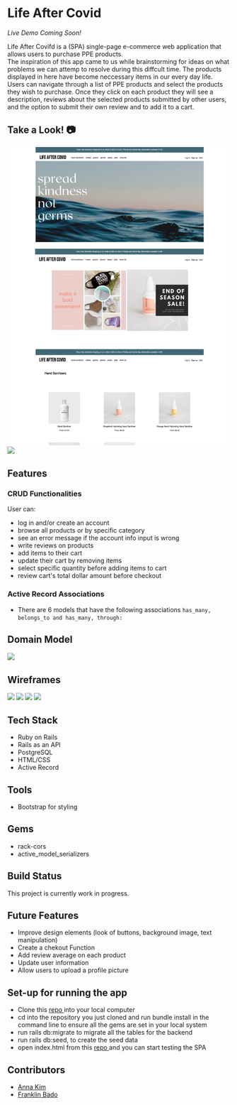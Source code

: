 # Life After Covid
*Live Demo Coming Soon!*

Life After Covifd is a (SPA) single-page e-commerce web application that allows users to purchase PPE products. <br>
The inspiration of this app came to us while brainstorming for ideas on what problems we can attemp to resolve during this diffcult time. The products displayed in here have become neccessary items in our every day life. <br>
Users can navigate through a list of PPE products and select the products they wish to purchase. Once they click on each product they will see a description, reviews about the selected products submitted by other users, and the option to submit their own review and to add it to a cart.

## Take a Look! 📷

<img src='FRONTEND/image/screenshot1.png'> </img>
<img src='image/screenshot2.png'> </img>

## Features
 
### CRUD Functionalities
 User can:
  * log in and/or create an account
  * browse all products or by specific category
  * see an error message if the account info input is wrong
  * write reviews on products
  * add items to their cart 
  * update their cart by removing items 
  * select specific quantity before adding items to cart
  * review cart's total dollar amount before checkout

### Active Record Associations
 * There are 6 models that have the following associations ```has_many, belongs_to and has_many, through: ```

## Domain Model
<img src='image/ERD.png'> </img>

## Wireframes

<img src='image/wireframe1.png'> </img>
<img src='image/wireframe4.png'> </img>
<img src='image/wireframe2.png'> </img>
<img src='image/wireframe3.png'> </img>

## Tech Stack
 * Ruby on Rails
 * Rails as an API
 * PostgreSQL
 * HTML/CSS
 * Active Record
 
## Tools
 * Bootstrap for styling
 
## Gems 
 * rack-cors
 * active_model_serializers
 
## Build Status
 This project is currently work in progress.
 
## Future Features
 * Improve design elements (look of buttons, background image, text manipulation)
 * Create a chekout Function
 * Add review average on each product
 * Update user information
 * Allow users to upload a profile picture
 
 ## Set-up for running the app
 
 * Clone this <a href = "https://github.com/iannakim/Life-After-Covid-backend"> repo </a> into your local computer
 * cd into the repository you just cloned and run bundle install in the command line to ensure all the gems are set in your local system 
 * run rails db:migrate to migrate all the tables for the backend 
 * run rails db:seed, to create the seed data
 * open index.html from this <a href = "https://github.com/iannakim/Mod-3-Project"> repo </a> and you can start testing the SPA
 
 
## Contributors
 * [Anna Kim](https://github.com/iannakim)
 * [Franklin Bado](https://github.com/fbado66)
 
